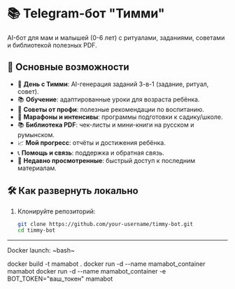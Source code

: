 # 📚 Telegram-бот "Тимми"

AI-бот для мам и малышей (0-6 лет) с ритуалами, заданиями, советами и библиотекой полезных PDF.

## 📌 Основные возможности

- 📅 **День с Тимми**: AI-генерация заданий 3-в-1 (задание, ритуал, совет).
- 📚 **Обучение**: адаптированные уроки для возраста ребёнка.
- 📖 **Советы от профи**: полезные рекомендации по воспитанию.
- 🚀 **Марафоны и интенсивы**: программы подготовки к садику/школе.
- 📚 **Библиотека PDF**: чек-листы и мини-книги на русском и румынском.
- 📈 **Мой прогресс**: отчёты и достижения ребёнка.
- 📞 **Помощь и связь**: поддержка и обратная связь.
- 🔖 **Недавно просмотренные**: быстрый доступ к последним материалам.

## 🛠 Как развернуть локально

1. Клонируйте репозиторий:
   ```bash
   git clone https://github.com/your-username/timmy-bot.git
   cd timmy-bot


______________________________________________________________________
Docker launch: ~bash~

docker build -t mamabot .
docker run -d --name mamabot_container mamabot
docker run -d --name mamabot_container -e BOT_TOKEN="ваш_токен" mamabot
